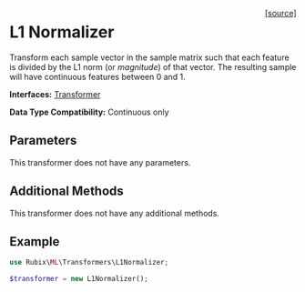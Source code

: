 <span style="float:right;"><a href="https://github.com/RubixML/RubixML/blob/master/src/Transformers/L1Normalizer.php">[source]</a></span>

# L1 Normalizer
Transform each sample vector in the sample matrix such that each feature is divided by the L1 norm (or *magnitude*) of that vector. The resulting sample will have continuous features between 0 and 1.

**Interfaces:** [Transformer](api.md#transformer)

**Data Type Compatibility:** Continuous only

## Parameters
This transformer does not have any parameters.

## Additional Methods
This transformer does not have any additional methods.

## Example
```php
use Rubix\ML\Transformers\L1Normalizer;

$transformer = new L1Normalizer();
```